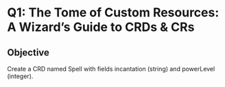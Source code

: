 # Q1: The Tome of Custom Resources: A Wizard’s Guide to CRDs & CRs

## Objective
Create a CRD named Spell with fields incantation (string) and powerLevel (integer).
